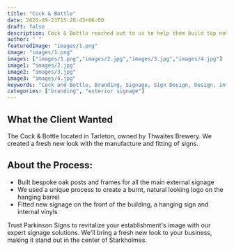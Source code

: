 ```yaml
---
title: "Cock & Bottle"
date: 2020-09-23T15:28:43+06:00
draft: false
description: Cock & Bottle reached out to us to help them build top notch sign boards for their business
author: " "
featuredImage: "images/1.png"
image: "images/1.png"
images: ["images/1.png","images/2.jpg","images/3.jpg","images/4.jpg"]
image1: "images/2.jpg"
image2: "images/3.jpg"
image3: "images/4.jpg"
keywords: "Cock and Bottle, Branding, Signage, Sign Design, Design, interior signage, exterior design"
categories: ["branding", "exterior signage"]
---
```

## What the Client Wanted
The Cock & Bottle located in Tarleton, owned by Thwaites Brewery. We created a fresh new look with the manufacture and fitting of signs.

## About the Process:
- Built bespoke oak posts and frames for all the main external signage
- We used a unique process to create a burnt, natural looking logo on the hanging barrel
- Fitted new signage on the front of the building, a hanging sign and internal vinyls



Trust Parkinson Signs to revitalize your establishment's image with our expert signage solutions. We'll bring a fresh new look to your business, making it stand out in the center of Starkholmes.

